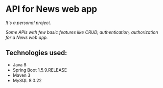 # API for News web app
*It's a personal project.*

*Some APIs with few basic features like CRUD, authentication, authorization for a News web app.*
## Technologies used:
- Java 8
- Spring Boot 1.5.9.RELEASE
- Maven 3
- MySQL 8.0.22
